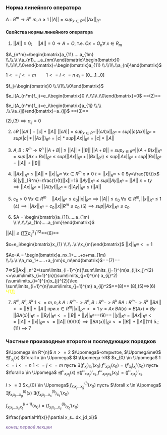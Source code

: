### Норма линейного оператора

$A:R^{m}\rightarrow R^n$
$m,n\geq1$ 
$||A||=sup_{x \in R^m}||Ax||_{R^n}$
#### Свойства нормы линейного оператора
1. $||A||\geq 0; \quad||A||=0 \rightarrow A=O$,   т.е. $Ox=O_n\forall$ $x \in R_m$
   
$A_{n*m}=\begin{bmatrix}a_{11}.....a_{1m} \\.\\.\\.\\a_{n1}.....a_{nm}\end{bmatrix}\begin{bmatrix}0 \\.\\1\\.\\0\end{bmatrix}=\begin{bmatrix}a_{11} \\.\\1\\.\\a_{ni}\end{bmatrix}$

$1<=j<=m \qquad 1<=i<=n$
$e_i=[0....1...0]$

$f_j=\begin{bmatrix}0 \\.\\1\\.\\0\end{bmatrix}$

$e_i(A_{n*m}f_j)=e_i\begin{bmatrix}0 \\.\\1\\.\\0\end{bmatrix}=0$ ==(2)==

$e_i(A_{n*m}f_j)=e_i\begin{bmatrix}a_{1j} \\.\\ .\\.\\a_{ij}\end{bmatrix}=a_{ij}$ ==(3)==

(2),(3)$\implies a_{ij}=0$

2. $cR$  $||cA||=|c|*||A||$
$||cA||= sup_{x\in R^m}||(cA)x||_{R^n}=sup||c(Ax)||_{R^n}=sup(|c|*||Ax||)_{R^n}=|c|*sup||Ax||_{R^{n}}=|c|*||A||$

3. $A,B:R^m\to R^n$
$||A+B||\leq||A||+||B||$ $||A+B||=sup_{x \in R^m}||(A+B)x||_{R^n}=sup||Ax+Bx||_{R^n}\leq sup(||Ax||_{R^n}+||Bx||_{R^n})\leq sup||Ax||_{R^n}+sup||Bx||_{R^n}=||A||+||B||$

4. $||Ax||_{R^{n}} \leq||A||*||x||_{R^{m}}$   $\forall x \in R^m$
$x\ne0$  $t=||x||_{R^m}>0$
$y=\frac{1}{t}x$   $||y||_{R^m}=\frac{1}{t}||x||=1$
$||Ay||_{R^n}\leq sup||Ay||_{R^n}=||A||$
$x=ty \implies ||Ax||_{R^n}=||A(ty)||_{R^n}=t||Ay||_{R^n} \leq t||A||$

5. $c_0>0$
$\forall x \in R^m \quad ||Ax||_{R^n} \leq c_0||x||_{R^m} \implies ||A|| \leq c_0$
$\forall x \in R^m, ||x||_{R^n} \leq 1$ 
(4)$\implies||Ax||_{R^n}=c_0||x||{R^m}\leq c_0$
(5)$\implies sup||Ax||_{R^n}\leq c_0$

6. $A = \begin{bmatrix}a_{11}.....a_{1m} \\.\\.\\.\\a_{1n}.....a_{nm}\end{bmatrix}$

$||A||\leq (\sum\sum a_{ij}^2)^{1/2}$==(6)==

$x=e_i\begin{bmatrix}x_{1} \\.\\ .\\.\\x_{m}\end{bmatrix}$        $||x||_{R^m}<=1$

$Ax=A = \begin{bmatrix}a_nx_1+.....+x+ma_{1m} \\.\\.\\.\\a_mx_1+.....+a_{nm}x_m\end{bmatrix}$==(7)==

7=>$||Ax||_n^2=\sum\limits_{i=1}^{n}(\sum\limits_{j=1}^{m}a_{ij}x_j)^{2}<=\sum\limits_{i=1}^{n}(\sum\limits_{j=1}^{m} a_{ij}^2)(\sum\limits_{i=1}^{n}x_{j}^{2})\leq \sum\limits_{i=1}^{n}\sum\limits_{j=1}^{m} a_{ij}^2$==(8)==
(8),(5)$\implies$(6) <font color="#ffff00">ЧТД</font> 

7. $R^{m}, R^{n},R^{k}$
$1<=m,n,k$
$A:R^m->R^{n},B:R^n->R^k$
$BA:R^m->R^k$
$||BA||<=||B||*||A||$ при $x \in R^{m} ||x||_{R^m}<=1$
$y=Ax$
$BA(x)=B(Ax)=By$
$||BA(x)||_{R^k}=||By||_{R^k}<=||B||*||y||_{R^n}$==(9)==
$||y||_{R^n}=||Ax||_{R^n}<=||A||*||x||_{R^m}<=||A||$
(9)(10)$\implies||BA(x)||_{R^k}<=||B||*||A||$(11)
5.;(11) $\implies$ 7
### Частные производные второго и последующих порядков
$\Upomega \in R^{n}$   ${n>=2}$
$\Upomega$-открытое, $\Upomega\ne0$  $\exists f'_{x_{i}}(x)$ $\forall x \in \Upomega$
$f:\Upomega->R$             $x_{0} \in \Upomega$
$1<=i<=n$
$1<=j<=m$
пусть $\exists(f'_{x_{i}})_{x_{i}}'(x_0)$
$f''_{x_ix_j}(x_0)=(f'_{x_{i}})_{x_{i}}'(x_0)$
пусть $\forall x \in \Upomega$ $\exists f''_{x_ix_j}(x)$
$\exists(f''_{x_ix_j})'_{x_k}$
$f'''_{x_ix_jx_k}(x_0)=(f''_{x_ix_j})'_{x_k}$

$l>=3$
$x_{0} \in \Upomega$    $f^{(l)}_{x_ix_j...x_g}(x_0)$
пусть $\forall x \in \Upomega$ $\exists f^{(l)}_{x_ix_j...x_g}(x)$
$\exists (f^{(l)}_{x_ix_j...x_s})_{x_{t}}'(x_0)$

$f^{(l+1)}_{x_ix_j...x_sx_t}(x_0)=(f^{(l)}_{x_ix_j...x_s})_{x_{t}}'(x_0)$

$\frac{\partial^lf(x)}{\partial x_s...dx_jd_xi}$

*<font color="#8064a2">конец первой лекции</font>*




